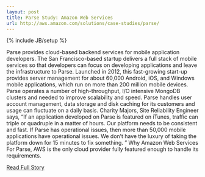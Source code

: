 ---layout: posttitle: Parse Study: Amazon Web Servicesurl: http://aws.amazon.com/solutions/case-studies/parse/---{% include JB/setup %}<p>  Parse provides cloud-based backend services for mobile application developers.  The San Francisco-based startup delivers a full stack of mobile services so that developers can focus on developing applications and leave the infrastructure to Parse.  Launched in 2012, this fast-growing start-up provides server management for about 60,000 Android, iOS, and Windows mobile applications, which run on more than 200 million mobile devices.  Parse operates a number of high-throughput, I/O intensive MongoDB clusters and needed to improve scalability and speed.  Parse handles user account management, data storage and disk caching for its customers and usage can fluctuate on a daily basis.  Charity Majors, Site Reliability Engineer says, “If an application developed on Parse is featured on iTunes, traffic can triple or quadruple in a matter of hours.  Our platform needs to be consistent and fast.  If Parse has operational issues, then more than 50,000 mobile applications have operational issues.  We don’t have the luxury of taking the platform down for 15 minutes to fix something.  ”  
  Why Amazon Web Services
 For Parse, AWS is the only cloud provider fully featured enough to handle its requirements.<br /><p><a href="http://aws.amazon.com/solutions/case-studies/parse/">Read Full Story</a></p>